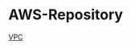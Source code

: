 # AWS-Repository
[VPC](https://github.com/Naresh-doniparti/AWS-Repository/blob/master/VPC_README.md)
